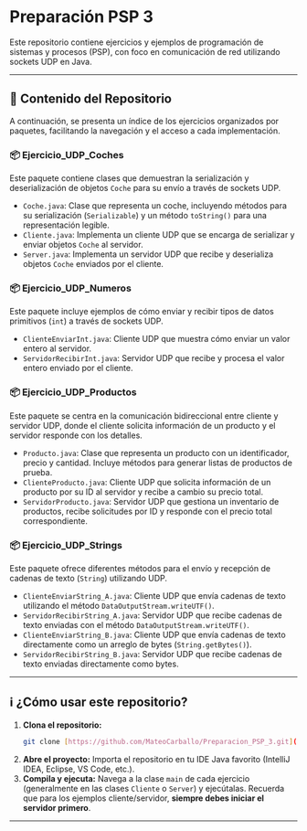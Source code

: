 # Preparación PSP 3

Este repositorio contiene ejercicios y ejemplos de programación de sistemas y procesos (PSP), con foco en comunicación de red utilizando sockets UDP en Java.

---

## 🚀 Contenido del Repositorio

A continuación, se presenta un índice de los ejercicios organizados por paquetes, facilitando la navegación y el acceso a cada implementación.

### 📦 Ejercicio_UDP_Coches

Este paquete contiene clases que demuestran la serialización y deserialización de objetos `Coche` para su envío a través de sockets UDP.

* `Coche.java`: Clase que representa un coche, incluyendo métodos para su serialización (`Serializable`) y un método `toString()` para una representación legible.
* `Cliente.java`: Implementa un cliente UDP que se encarga de serializar y enviar objetos `Coche` al servidor.
* `Server.java`: Implementa un servidor UDP que recibe y deserializa objetos `Coche` enviados por el cliente.

### 📦 Ejercicio_UDP_Numeros

Este paquete incluye ejemplos de cómo enviar y recibir tipos de datos primitivos (`int`) a través de sockets UDP.

* `ClienteEnviarInt.java`: Cliente UDP que muestra cómo enviar un valor entero al servidor.
* `ServidorRecibirInt.java`: Servidor UDP que recibe y procesa el valor entero enviado por el cliente.

### 📦 Ejercicio_UDP_Productos

Este paquete se centra en la comunicación bidireccional entre cliente y servidor UDP, donde el cliente solicita información de un producto y el servidor responde con los detalles.

* `Producto.java`: Clase que representa un producto con un identificador, precio y cantidad. Incluye métodos para generar listas de productos de prueba.
* `ClienteProducto.java`: Cliente UDP que solicita información de un producto por su ID al servidor y recibe a cambio su precio total.
* `ServidorProducto.java`: Servidor UDP que gestiona un inventario de productos, recibe solicitudes por ID y responde con el precio total correspondiente.

### 📦 Ejercicio_UDP_Strings

Este paquete ofrece diferentes métodos para el envío y recepción de cadenas de texto (`String`) utilizando UDP.

* `ClienteEnviarString_A.java`: Cliente UDP que envía cadenas de texto utilizando el método `DataOutputStream.writeUTF()`.
* `ServidorRecibirString_A.java`: Servidor UDP que recibe cadenas de texto enviadas con el método `DataOutputStream.writeUTF()`.
* `ClienteEnviarString_B.java`: Cliente UDP que envía cadenas de texto directamente como un arreglo de bytes (`String.getBytes()`).
* `ServidorRecibirString_B.java`: Servidor UDP que recibe cadenas de texto enviadas directamente como bytes.

---

## ℹ️ ¿Cómo usar este repositorio?

1.  **Clona el repositorio:**
    ```bash
    git clone [https://github.com/MateoCarballo/Preparacion_PSP_3.git](https://github.com/MateoCarballo/Preparacion_PSP_3.git)
    ```
2.  **Abre el proyecto:** Importa el repositorio en tu IDE Java favorito (IntelliJ IDEA, Eclipse, VS Code, etc.).
3.  **Compila y ejecuta:** Navega a la clase `main` de cada ejercicio (generalmente en las clases `Cliente` o `Server`) y ejecútalas. Recuerda que para los ejemplos cliente/servidor, **siempre debes iniciar el servidor primero**.

---